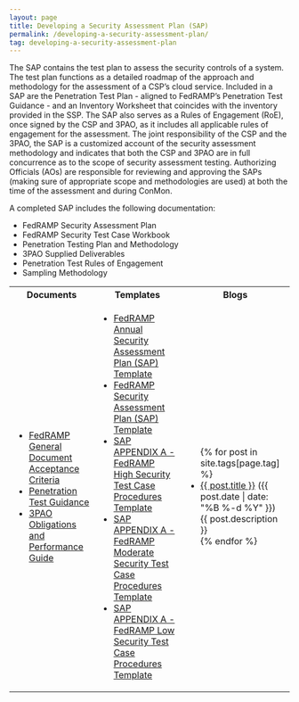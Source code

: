 ```yaml
---
layout: page
title: Developing a Security Assessment Plan (SAP)
permalink: /developing-a-security-assessment-plan/
tag: developing-a-security-assessment-plan
---
```

<p>The SAP contains the test plan to assess the security controls of a system. The test plan functions as a detailed roadmap of the approach and methodology for the assessment of a CSP’s cloud service. Included in a SAP are the Penetration Test Plan - aligned to FedRAMP’s Penetration Test Guidance - and an Inventory Worksheet that coincides with the inventory provided in the SSP. The SAP also serves as a Rules of Engagement (RoE), once signed by the CSP and 3PAO, as it includes all applicable rules of engagement for the assessment. The joint responsibility of the CSP and the 3PAO, the SAP is a customized account of the security assessment methodology and indicates that both the CSP and 3PAO are in full concurrence as to the scope of security assessment testing. Authorizing Officials (AOs) are responsible for reviewing and approving the SAPs (making sure of appropriate scope and methodologies are used) at both the time of the assessment and during ConMon.</p>
<p>A completed SAP includes the following documentation:</p> 
<ul>
<li>FedRAMP Security Assessment Plan</li>
<li>FedRAMP Security Test Case Workbook</li>
<li>Penetration Testing Plan and Methodology</li>
<li>3PAO Supplied Deliverables
<li>Penetration Test Rules of Engagement</li>
<li>Sampling Methodology</li></li>
</ul>

<table>
<tr>
<th scope="col">Documents</th>
<th scope="col">Templates</th>
<th scope="col">Blogs</th>
</tr>
<td>
<ul>
<li><a href="{{site.baseurl}}/assets/resources/documents/FedRAMP_General_Document_Acceptance_Criteria.pdf">FedRAMP General Document Acceptance Criteria</a></li>
<li><a href="{{site.baseurl}}/assets/resources/documents/CSP_Penetration_Test_Guidance.pdf">Penetration Test Guidance</a></li>
<li><a href="{{site.baseurl}}/assets/resources/documents/3PAO_Obligations_and_Performance_Guide.pdf">3PAO Obligations and Performance Guide</a></li>
</ul>
</td>
<td>
<ul>
<li><a href="{{site.baseurl}}/assets/resources/templates/FedRAMP-Annual-SAP-Template.docx">FedRAMP Annual Security Assessment Plan (SAP) Template</a></li>
<li><a href="{{site.baseurl}}/assets/resources/templates/FedRAMP-SAP-Template.docx">FedRAMP Security Assessment Plan (SAP) Template</a></li>
<li><a href="{{site.baseurl}}/assets/resources/templates/SAP-AA-FedRAMP-High-Security-Test-Case-Procedures-Template.xlsx">SAP APPENDIX A - FedRAMP High Security Test Case Procedures Template</a></li>  
<li><a href="{{site.baseurl}}/assets/resources/templates/SAP-AA-FedRAMP-Moderate-Security-Test-Case-Procedures-Template.xlsx">SAP APPENDIX A - FedRAMP Moderate Security Test Case Procedures Template</a></li>   
<li><a href="{{site.baseurl}}/assets/resources/templates/SAP-AA-FedRAMP-Low-Security-Test-Case-Procedures-Template.xlsx">SAP APPENDIX A - FedRAMP Low Security Test Case Procedures Template</a></li>    
</ul>
</td>
<td>
<ul>
{% for post in site.tags[page.tag] %}
  <li><a href="{{ post.url }}">{{ post.title }}</a> ({{ post.date | date: "%B %-d %Y" }})<br>
    {{ post.description }}
  </li>
{% endfor %}
</ul>
</td>
